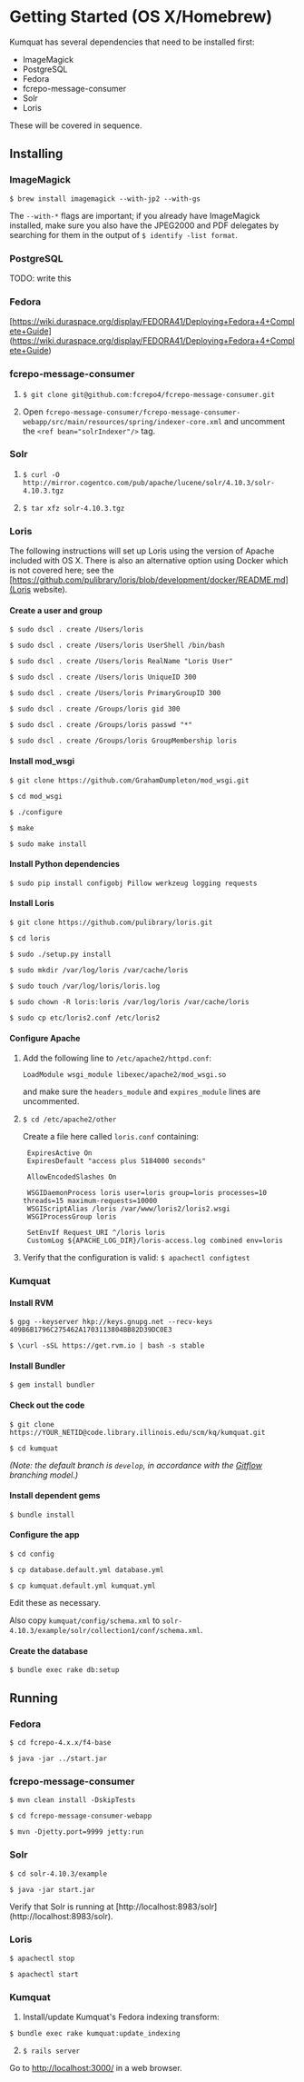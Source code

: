 # Getting Started (OS X/Homebrew)

Kumquat has several dependencies that need to be installed first:

* ImageMagick
* PostgreSQL
* Fedora
* fcrepo-message-consumer
* Solr
* Loris

These will be covered in sequence.

## Installing

### ImageMagick

`$ brew install imagemagick --with-jp2 --with-gs`

The `--with-*` flags are important; if you already have ImageMagick installed,
make sure you also have the JPEG2000 and PDF delegates by searching for them in
the output of `$ identify -list format`.

### PostgreSQL

TODO: write this

### Fedora

[https://wiki.duraspace.org/display/FEDORA41/Deploying+Fedora+4+Complete+Guide]
(https://wiki.duraspace.org/display/FEDORA41/Deploying+Fedora+4+Complete+Guide)

### fcrepo-message-consumer

1. `$ git clone git@github.com:fcrepo4/fcrepo-message-consumer.git`

2. Open `fcrepo-message-consumer/fcrepo-message-consumer-webapp/src/main/resources/spring/indexer-core.xml`
   and uncomment the `<ref bean="solrIndexer"/>` tag.

### Solr

1. `$ curl -O http://mirror.cogentco.com/pub/apache/lucene/solr/4.10.3/solr-4.10.3.tgz`

2. `$ tar xfz solr-4.10.3.tgz`

### Loris

The following instructions will set up Loris using the version of Apache
included with OS X. There is also an alternative option using Docker which is
not covered here; see the
[https://github.com/pulibrary/loris/blob/development/docker/README.md](Loris
website).

#### Create a user and group

`$ sudo dscl . create /Users/loris`

`$ sudo dscl . create /Users/loris UserShell /bin/bash`

`$ sudo dscl . create /Users/loris RealName "Loris User"`

`$ sudo dscl . create /Users/loris UniqueID 300`

`$ sudo dscl . create /Users/loris PrimaryGroupID 300`

`$ sudo dscl . create /Groups/loris gid 300`

`$ sudo dscl . create /Groups/loris passwd "*"`

`$ sudo dscl . create /Groups/loris GroupMembership loris`

#### Install mod_wsgi

`$ git clone https://github.com/GrahamDumpleton/mod_wsgi.git`

`$ cd mod_wsgi`

`$ ./configure`

`$ make`

`$ sudo make install`

#### Install Python dependencies

`$ sudo pip install configobj Pillow werkzeug logging requests`

#### Install Loris

`$ git clone https://github.com/pulibrary/loris.git`

`$ cd loris`

`$ sudo ./setup.py install`

`$ sudo mkdir /var/log/loris /var/cache/loris`

`$ sudo touch /var/log/loris/loris.log`

`$ sudo chown -R loris:loris /var/log/loris /var/cache/loris`

`$ sudo cp etc/loris2.conf /etc/loris2`

#### Configure Apache

1. Add the following line to `/etc/apache2/httpd.conf`:

   `LoadModule wsgi_module libexec/apache2/mod_wsgi.so`

   and make sure the `headers_module` and `expires_module` lines are
   uncommented.

2. `$ cd /etc/apache2/other`

   Create a file here called `loris.conf` containing:

        ExpiresActive On
        ExpiresDefault "access plus 5184000 seconds"

        AllowEncodedSlashes On

        WSGIDaemonProcess loris user=loris group=loris processes=10 threads=15 maximum-requests=10000
        WSGIScriptAlias /loris /var/www/loris2/loris2.wsgi
        WSGIProcessGroup loris

        SetEnvIf Request_URI ^/loris loris
        CustomLog ${APACHE_LOG_DIR}/loris-access.log combined env=loris

3. Verify that the configuration is valid: `$ apachectl configtest`

### Kumquat

#### Install RVM

`$ gpg --keyserver hkp://keys.gnupg.net --recv-keys 409B6B1796C275462A1703113804BB82D39DC0E3`

`$ \curl -sSL https://get.rvm.io | bash -s stable`

#### Install Bundler

`$ gem install bundler`

#### Check out the code

`$ git clone https://YOUR_NETID@code.library.illinois.edu/scm/kq/kumquat.git`

`$ cd kumquat`

*(Note: the default branch is `develop`, in accordance with the
[Gitflow](https://www.atlassian.com/git/tutorials/comparing-workflows/feature-branch-workflow)
branching model.)*

#### Install dependent gems

`$ bundle install`

#### Configure the app

`$ cd config`

`$ cp database.default.yml database.yml`

`$ cp kumquat.default.yml kumquat.yml`

Edit these as necessary.

Also copy `kumquat/config/schema.xml` to `solr-4.10.3/example/solr/collection1/conf/schema.xml`.

#### Create the database

`$ bundle exec rake db:setup`

## Running

### Fedora

`$ cd fcrepo-4.x.x/f4-base`

`$ java -jar ../start.jar`

### fcrepo-message-consumer

`$ mvn clean install -DskipTests`

`$ cd fcrepo-message-consumer-webapp`

`$ mvn -Djetty.port=9999 jetty:run`

### Solr

`$ cd solr-4.10.3/example`

`$ java -jar start.jar`

Verify that Solr is running at [http://localhost:8983/solr]
(http://localhost:8983/solr).

### Loris

`$ apachectl stop`

`$ apachectl start`

### Kumquat

1. Install/update Kumquat's Fedora indexing transform:

  `$ bundle exec rake kumquat:update_indexing`

2. `$ rails server`

Go to [http://localhost:3000/](http://localhost:3000/) in a web browser.
